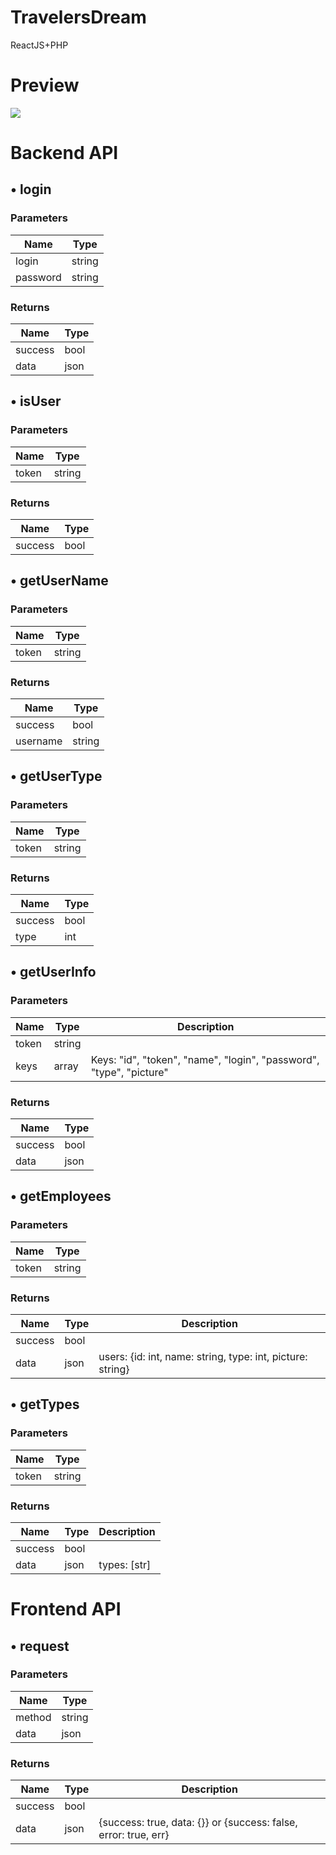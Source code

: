 # TravelersDream
ReactJS+PHP
# Preview
![](https://i.imgur.com/jHmc8K9.png)
# Backend API
## • login
  ### Parameters
  | Name | Type |
  | - | - |
  | login | string |
  | password | string |
  ### Returns
  | Name | Type |
  | - | - |
  | success | bool |
  | data | json |
## • isUser
  ### Parameters
  | Name | Type |
  | - | - |
  | token | string |
  ### Returns
  | Name | Type |
  | - | - |
  | success | bool |
## • getUserName
  ### Parameters
  | Name | Type |
  | - | - |
  | token | string |
  ### Returns
  | Name | Type |
  | - | - |
  | success | bool |
  | username | string |
## • getUserType
  ### Parameters
  | Name | Type |
  | - | - |
  | token | string |
  ### Returns
  | Name | Type |
  | - | - |
  | success | bool |
  | type | int |
## • getUserInfo
  ### Parameters
  | Name | Type | Description |
  | - | - | - |
  | token | string |  |
  | keys | array | Keys: "id", "token", "name", "login", "password", "type", "picture" |
  ### Returns
  | Name | Type |
  | - | - |
  | success | bool |
  | data | json |
## • getEmployees
  ### Parameters
  | Name | Type |
  | - | - |
  | token | string |
  ### Returns
  | Name | Type | Description |
  | - | - | - |
  | success | bool |  |
  | data | json | users: {id: int, name: string, type: int, picture: string} |
## • getTypes
  ### Parameters
  | Name | Type |
  | - | - |
  | token | string |
  ### Returns
  | Name | Type | Description |
  | - | - | - |
  | success | bool |  |
  | data | json | types: [str] |
# Frontend API
## • request
  ### Parameters
  | Name | Type |
  | - | - |
  | method | string |
  | data | json |
  ### Returns
  | Name | Type | Description |
  | - | - | - |
  | success | bool |  |
  | data | json | {success: true, data: {}} or {success: false, error: true, err} |
